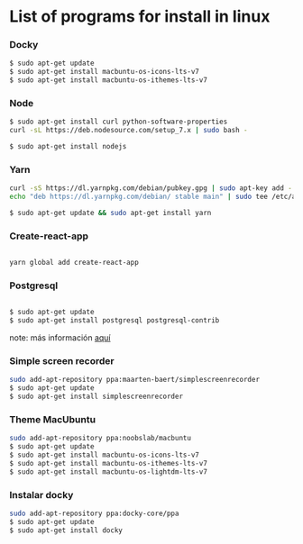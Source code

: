 # List of programs for install in linux


### Docky

```sh
$ sudo apt-get update
$ sudo apt-get install macbuntu-os-icons-lts-v7
$ sudo apt-get install macbuntu-os-ithemes-lts-v7
```

### Node

```sh
$ sudo apt-get install curl python-software-properties
curl -sL https://deb.nodesource.com/setup_7.x | sudo bash -

$ sudo apt-get install nodejs

```

### Yarn

```sh
curl -sS https://dl.yarnpkg.com/debian/pubkey.gpg | sudo apt-key add -
echo "deb https://dl.yarnpkg.com/debian/ stable main" | sudo tee /etc/apt/sources.list.d/yarn.list

$ sudo apt-get update && sudo apt-get install yarn

```

### Create-react-app

```sh

yarn global add create-react-app

```
### Postgresql

```sh

$ sudo apt-get update
$ sudo apt-get install postgresql postgresql-contrib

```
note: más información [aquí](https://www.digitalocean.com/community/tutorials/como-instalar-y-utilizar-postgresql-en-ubuntu-16-04-es) 

### Simple screen recorder

```sh
sudo add-apt-repository ppa:maarten-baert/simplescreenrecorder
$ sudo apt-get update
$ sudo apt-get install simplescreenrecorder
```

### Theme MacUbuntu

```sh
sudo add-apt-repository ppa:noobslab/macbuntu
$ sudo apt-get update
$ sudo apt-get install macbuntu-os-icons-lts-v7
$ sudo apt-get install macbuntu-os-ithemes-lts-v7
$ sudo apt-get install macbuntu-os-lightdm-lts-v7
```

### Instalar docky

```sh
sudo add-apt-repository ppa:docky-core/ppa
$ sudo apt-get update
$ sudo apt-get install docky
```

